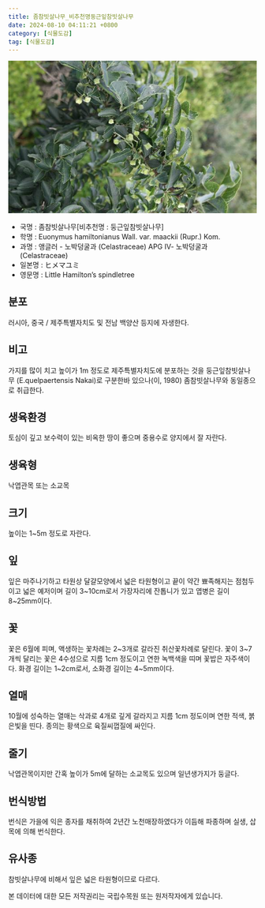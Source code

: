```yaml
---
title: 좀참빗살나무_비추천명둥근잎참빗살나무
date: 2024-08-10 04:11:21 +0800
category: [식물도감]
tag: [식물도감]
---
```




![좀참빗살나무[비추천명 : 둥근잎참빗살나무]](/assets/img/fileUpload/plants/basic/Celastraceae/Euonymus/2130/2130_20160802165113009files_th2.jpg)
- 국명 : 좀참빗살나무[비추천명 : 둥근잎참빗살나무]
- 학명 : Euonymus hamiltonianus Wall. var. maackii (Rupr.) Kom.
- 과명 : 앵글러 - 노박덩굴과 (Celastraceae) APG Ⅳ- 노박덩굴과 (Celastraceae)
- 일본명 : ヒメマユミ
- 영문명 : Little Hamilton’s spindletree


## 분포
러시아, 중국 / 제주특별자치도 및 전남 백양산 등지에 자생한다.
## 비고
가지를 많이 치고 높이가 1m 정도로 제주특별자치도에 분포하는 것을 둥근잎참빗살나무 (E.quelpaertensis Nakai)로 구분한바 있으나(이, 1980) 좀참빗살나무와 동일종으로 취급한다.
## 생육환경
토심이 깊고 보수력이 있는 비옥한 땅이 좋으며 중용수로 양지에서 잘 자란다.
## 생육형
낙엽관목 또는 소교목
## 크기
높이는 1~5m 정도로 자란다.
## 잎
잎은 마주나기하고 타원상 달걀모양에서 넓은 타원형이고 끝이 약간 뾰족해지는 점첨두이고 넓은 예저이며 길이 3~10cm로서 가장자리에 잔톱니가 있고 엽병은 길이 8~25mm이다.
## 꽃
꽃은 6월에 피며, 액생하는 꽃차례는 2~3개로 갈라진 취산꽃차례로 달린다. 꽃이 3~7개씩 달리는 꽃은 4수성으로 지름 1cm 정도이고 연한 녹백색을 띠며 꽃밥은 자주색이다. 화경 길이는 1~2cm로서, 소화경 길이는 4~5mm이다.
## 열매
10월에 성숙하는 열매는 삭과로 4개로 깊게 갈라지고 지름 1cm 정도이며 연한 적색, 붉은빛을 띤다. 종의는 황색으로 육질씨껍질에 싸인다.
## 줄기
낙엽관목이지만 간혹 높이가 5m에 달하는 소교목도 있으며 일년생가지가 둥글다.
## 번식방법
번식은 가을에 익은 종자를 채취하여 2년간 노천매장하였다가 이듬해 파종하며 실생, 삽목에 의해 번식한다.
## 유사종
참빗살나무에 비해서 잎은 넓은 타원형이므로 다르다.






본 데이터에 대한 모든 저작권리는 국립수목원 또는 원저작자에게 있습니다.
